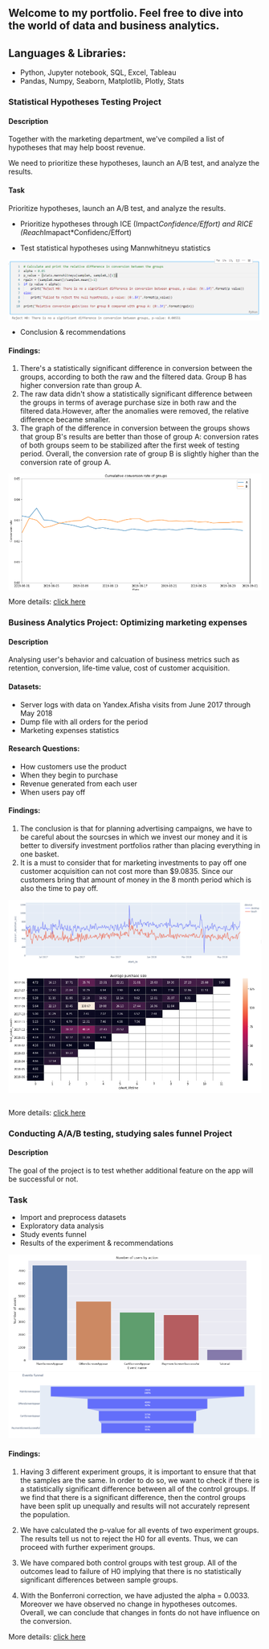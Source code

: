 ## Welcome to my portfolio. Feel free to dive into the world of data and business analytics.

## **Languages & Libraries:**  

 - Python, Jupyter notebook, SQL, Excel, Tableau
 - Pandas, Numpy, Seaborn, Matplotlib, Plotly, Stats
 


### **Statistical Hypotheses Testing Project**
#### **Description**  

Together with the marketing department, we've compiled a list of hypotheses that may help boost revenue.  

We need to prioritize these hypotheses, launch an A/B test, and analyze the results.<br>

#### **Task**  

Prioritize hypotheses, launch an A/B test, and analyze the results.  


 - Prioritize hypotheses through ICE (Impact*Confidence/Effort) and RICE (Reach*Imapact*Confidenc/Effort)  

 - Test statistical hypotheses using Mannwhitneyu statistics  

 <img src='AB_statistical_hypotheses_testing/images/hypothesis.jpeg' align='center'>  

 - Conclusion & recommendations


#### **Findings:**
1. There's a statistically significant difference in conversion between the groups, according to both the raw and the filtered data. Group B has higher conversion rate than group A.
2. The raw data didn't show a statistically significant difference between the groups in terms of average purchase size in both raw and the filtered data.However, after the anomalies were removed, the relative difference became smaller.
3. The graph of the difference in conversion between the groups shows that group B's results are better than those of group A: conversion rates of both groups seem to be stabilized after the first week of testing period. Overall, the conversion rate of group B is slightly higher than the conversion rate of group A.

<img src='images/conversion.jpeg' align='center'>

More details: [click here](./AB_statistical_hypotheses_testing) <br>


### **Business Analytics Project:** **Optimizing marketing expenses**
#### **Description**
Analysing user's behavior and calcuation of business metrics such as retention, conversion, life-time value, cost of customer acquisition.
#### **Datasets:**
 - Server logs with data on Yandex.Afisha visits from June 2017 through May 2018  
 - Dump file with all orders for the period  
 - Marketing expenses statistics  

#### **Research Questions:**
 - How customers use the product  
 - When they begin to purchase  
 - Revenue generated from each user  
 - When users pay off  

#### **Findings:**
 1. The conclusion is that for planning advertising campaigns, we have to be careful about the sourcses in which we invest our money and it is better to diversify investment portfolios rather than placing everything in one basket.
 2. It is a must to consider that for marketing investments to pay off one customer acquisition can not cost more than $9.0835. Since our customers bring that amount of money in the 8 month period which is also the time to pay off.  
 <img src='images/device.jpeg' align='center'>
<img src='images/avg.jpeg' align='center'> <br> </br>

  More details: [click here](./Business_analytics)


### **Conducting A/A/B testing, studying sales funnel Project**
#### **Description**  

The goal of the project is to test whether additional feature on the app will be successful or not.  

### **Task**  

 - Import and preprocess datasets
 - Exploratory data analysis
 - Study events funnel
 - Results of the experiment & recommendations

<p align='center'>
<img src='images/users.jpeg'>
<img src='images/funnel.jpeg'>
</p>

#### **Findings:**  


1. Having 3 different experiment groups, it is important to ensure that that the samples are the same. In order to do so, we want to check if there is a statistically significant difference between all of the control groups. If we find that there is a significant difference, then the control groups have been split up unequally and results will not accurately represent the population.  

2. We have calculated the p-value for all events of two experiment groups. The results tell us not to reject the H0 for all events. Thus, we can proceed with further experiment groups.  

3. We have compared both control groups with test group. All of the outcomes lead to failure of H0 implying that there is no statistically significant differences between sample groups.  

4. With the Bonferroni correction, we have adjusted the alpha = 0.0033. Moreover we have observed no change in hypotheses outcomes. Overall, we can conclude that changes in fonts do not have influence on the conversion.  

More details: [click here](./AAB_testing_user_behavior) 




